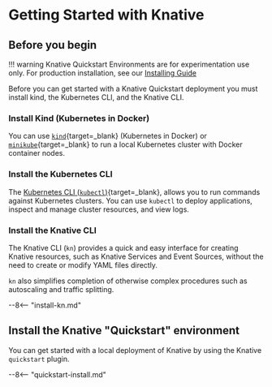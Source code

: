 # Getting Started with Knative
## Before you begin
!!! warning
    Knative Quickstart Environments are for experimentation use only. For production installation, see our [Installing Guide](../install/README.md)

Before you can get started with a Knative Quickstart deployment you must install kind, the Kubernetes CLI, and the Knative CLI.

### Install Kind (Kubernetes in Docker)

You can use [`kind`](https://kind.sigs.k8s.io/docs/user/quick-start){target=_blank} (Kubernetes in Docker) or [`minikube`](https://minikube.sigs.k8s.io/docs/start/){target=_blank} to run a local Kubernetes cluster with Docker container nodes.

### Install the Kubernetes CLI

The [Kubernetes CLI (`kubectl`)](https://kubernetes.io/docs/tasks/tools/install-kubectl){target=_blank}, allows you to run commands against Kubernetes clusters. You can use `kubectl` to deploy applications, inspect and manage cluster resources, and view logs.

### Install the Knative CLI

The Knative CLI (`kn`) provides a quick and easy interface for creating Knative resources, such as Knative Services and Event Sources, without the need to create or modify YAML files directly.

`kn` also simplifies completion of otherwise complex procedures such as autoscaling and traffic splitting.

--8<-- "install-kn.md"

## Install the Knative "Quickstart" environment

You can get started with a local deployment of Knative by using the Knative `quickstart` plugin.

--8<-- "quickstart-install.md"
